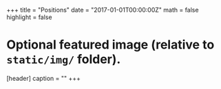 +++
title = "Positions"
date = "2017-01-01T00:00:00Z"
math = false
highlight = false


# Optional featured image (relative to `static/img/` folder).
[header]
caption = ""
+++
